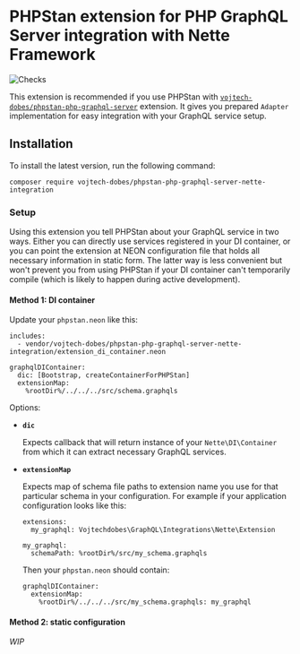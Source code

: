 # PHPStan extension for PHP GraphQL Server integration with Nette Framework

![Checks](https://github.com/vojtech-dobes/phpstan-php-graphql-server-nette-integration/actions/workflows/checks.yml/badge.svg?branch=master&event=push)

This extension is recommended if you use PHPStan with [`vojtech-dobes/phpstan-php-graphql-server`](https://github.com/vojtech-dobes/phpstan-php-graphql-server) extension. It gives you prepared `Adapter` implementation for easy integration with your GraphQL service setup.



## Installation

To install the latest version, run the following command:

```
composer require vojtech-dobes/phpstan-php-graphql-server-nette-integration
```



### Setup

Using this extension you tell PHPStan about your GraphQL service in two ways. Either you can directly use services registered in your DI container, or you can point the extension at NEON configuration file that holds all necessary information in static form. The latter way is less convenient but won't prevent you from using PHPStan if your DI container can't temporarily compile (which is likely to happen during active development).



#### Method 1: DI container

Update your `phpstan.neon` like this:

```neon
includes:
  - vendor/vojtech-dobes/phpstan-php-graphql-server-nette-integration/extension_di_container.neon

graphqlDIContainer:
  dic: [Bootstrap, createContainerForPHPStan]
  extensionMap:
    %rootDir%/../../../src/schema.graphqls
```

Options:

- **`dic`**

  Expects callback that will return instance of your `Nette\DI\Container` from which it can extract necessary GraphQL services.

- **`extensionMap`**

  Expects map of schema file paths to extension name you use for that particular schema in your configuration. For example if your application configuration looks like this:

  ```neon
  extensions:
    my_graphql: Vojtechdobes\GraphQL\Integrations\Nette\Extension

  my_graphql:
    schemaPath: %rootDir%/src/my_schema.graphqls
  ```

  Then your `phpstan.neon` should contain:

  ```neon
  graphqlDIContainer:
    extensionMap:
      %rootDir%/../../../src/my_schema.graphqls: my_graphql
  ```

#### Method 2: static configuration

_WIP_

